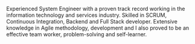 Experienced System Engineer with a proven track record working in the information technology and services industry. Skilled in SCRUM, Continuous Integration, Backend and Full Stack developer. Extensive knowledge in Agile methodology, development and I also proved to be an effective team worker, problem-solving and self-learner.

<!---
walternik/walternik is a ✨ special ✨ repository because its `README.md` (this file) appears on your GitHub profile.
You can click the Preview link to take a look at your changes.
- 👋 Hi, I’m @walternik
- 👀 I’m interested in Python and PHP projects
- 🌱 I’m currently learning Python
- 💞️ I’m looking to collaborate on Python and Moodle projects
- 📫 How to reach me: walter-melnik on LinkedIn
--->
